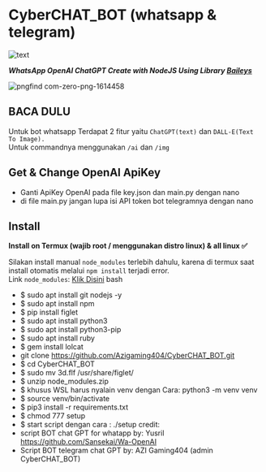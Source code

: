 # CyberCHAT_BOT (whatsapp & telegram)

![text](https://user-images.githubusercontent.com/120331083/225952804-e1261532-d8a5-4701-b8c8-d19c3cad3fed.gif)

***WhatsApp OpenAI ChatGPT Create with NodeJS Using Library [Baileys](https://github.com/adiwajshing/Baileys)***


![pngfind com-zero-png-1614458](https://user-images.githubusercontent.com/120331083/225947164-33c49d96-68a7-4aa3-9d3a-4dc912d11147.png)

## BACA DULU
Untuk bot whatsapp Terdapat 2 fitur yaitu ```ChatGPT(text)``` dan ```DALL-E(Text To Image).```<br>Untuk commandnya menggunakan ```/ai``` dan ```/img```

## Get & Change OpenAI ApiKey
- Ganti ApiKey OpenAI pada file key.json dan main.py dengan nano
- di file main.py jangan lupa isi API token bot telegramnya dengan nano

## Install
**Install on Termux (wajib root / menggunakan distro linux) & all linux ✅**

Silakan install manual ```node_modules``` terlebih dahulu, karena di termux saat install otomatis melalui ```npm install``` terjadi error.
<br>Link ```node_modules```: [Klik Disini](https://drive.google.com/file/d/1xgRIwDVuTklxwdtsx933WfmzqtRxEsGV/view?usp=share_link)
bash
- $ sudo apt install git nodejs -y
- $ sudo apt install npm
- $ pip install figlet
- $ sudo apt install python3
- $ sudo apt install python3-pip
- $ sudo apt install ruby
- $ gem install lolcat
- git clone https://github.com/Azigaming404/CyberCHAT_BOT.git
- $ cd CyberCHAT_BOT
- $ sudo mv 3d.flf /usr/share/figlet/
- $ unzip node_modules.zip
- $ khusus WSL harus nyalain venv dengan
Cara: python3 -m venv venv
- $ source venv/bin/activate
- $ pip3 install -r requirements.txt
- $ chmod 777 setup
- $ start script dengan cara : ./setup
credit: 
- script BOT chat GPT for whatapp by: Yusril https://github.com/Sansekai/Wa-OpenAI
- Script BOT telegram chat GPT by: AZI Gaming404 (admin CyberCHAT_BOT)
